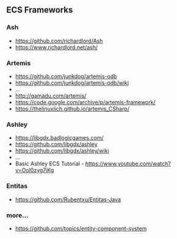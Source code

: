 ## ECS Frameworks

### Ash
- https://github.com/richardlord/Ash
- https://www.richardlord.net/ash/


### Artemis
- https://github.com/junkdog/artemis-odb
- https://github.com/junkdog/artemis-odb/wiki
- ...
- http://gamadu.com/artemis/
- https://code.google.com/archive/p/artemis-framework/
- https://thelinuxlich.github.io/artemis_CSharp/


### Ashley
- https://libgdx.badlogicgames.com/
- https://github.com/libgdx/ashley
- https://github.com/libgdx/ashley/wiki
- ...
- Basic Ashley ECS Tutorial - https://www.youtube.com/watch?v=Ool0zyg7iKg


### Entitas
- https://github.com/Rubentxu/Entitas-Java


### more...
- https://github.com/topics/entity-component-system

